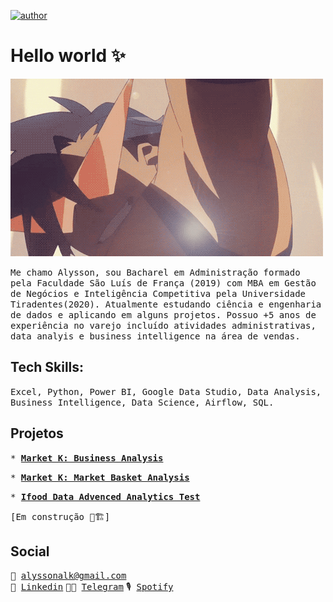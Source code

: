 [![author](https://img.shields.io/badge/author-alysson_guimarães-red.svg)](https://www.linkedin.com/in/guimaraesalysson/)


# Hello world ✨

![](https://github.com/k3ybladewielder/k3ybladewielder/blob/main/kamina.gif)

<tt>Me chamo Alysson, sou Bacharel em Administração formado pela Faculdade São Luís de França (2019) com MBA em Gestão de Negócios e Inteligência Competitiva pela Universidade Tiradentes(2020). Atualmente estudando ciência e engenharia de dados e aplicando em alguns projetos. Possuo +5 anos de experiência no varejo incluído atividades administrativas, data analyis e business intelligence na área de vendas.</tt>

## Tech Skills: 

<tt>Excel, Python, Power BI, Google Data Studio, Data Analysis, Business Intelligence, Data Science, Airflow, SQL.</tt>

## Projetos<br>
<tt>* **[Market K: Business Analysis](https://github.com/k3ybladewielder/market_k/blob/main/market_k_eda.ipynb)**<br></tt>

<tt>* **[Market K: Market Basket Analysis](https://github.com/k3ybladewielder/market_k/blob/main/market_k_mba.ipynb)**<br></tt>

<tt>* **[Ifood Data Advenced Analytics Test](https://github.com/k3ybladewielder/ifood)**<br></tt>

<tt>[Em construção 🚧🏗]</tt>


## Social
<tt>📧 alyssonalk@gmail.com<br></tt>
<tt>💼 [Linkedin](https://www.linkedin.com/in/guimaraesalysson/)</tt>
<tt>👨‍🚀 [Telegram](t.me/alysson)</tt>
<tt>🎙 [Spotify](https://open.spotify.com/user/sao5qyutaa7j64zwsojmyq7hq)</tt>

